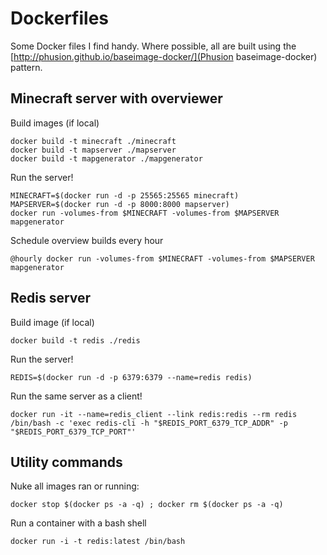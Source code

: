 # Dockerfiles

Some Docker files I find handy. Where possible, all are built using the [http://phusion.github.io/baseimage-docker/](Phusion baseimage-docker) pattern.

## Minecraft server with overviewer

Build images (if local)

    docker build -t minecraft ./minecraft
    docker build -t mapserver ./mapserver
    docker build -t mapgenerator ./mapgenerator

Run the server!  

    MINECRAFT=$(docker run -d -p 25565:25565 minecraft)
    MAPSERVER=$(docker run -d -p 8000:8000 mapserver)
    docker run -volumes-from $MINECRAFT -volumes-from $MAPSERVER mapgenerator

Schedule overview builds every hour

    @hourly docker run -volumes-from $MINECRAFT -volumes-from $MAPSERVER mapgenerator

## Redis server

Build image (if local)

    docker build -t redis ./redis

Run the server!  

    REDIS=$(docker run -d -p 6379:6379 --name=redis redis)

Run the same server as a client!

    docker run -it --name=redis_client --link redis:redis --rm redis /bin/bash -c 'exec redis-cli -h "$REDIS_PORT_6379_TCP_ADDR" -p "$REDIS_PORT_6379_TCP_PORT"'

## Utility commands

Nuke all images ran or running:

    docker stop $(docker ps -a -q) ; docker rm $(docker ps -a -q)

Run a container with a bash shell

    docker run -i -t redis:latest /bin/bash
